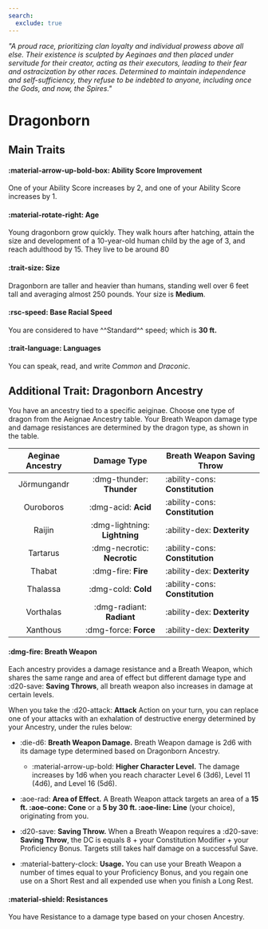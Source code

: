 ```yaml
---
search:
  exclude: true
---
```


<p style="text-align: center;">

<i>

"A proud race, prioritizing clan loyalty and individual prowess above all else. Their existence is sculpted by Aeginaes and then placed under servitude for their creator, acting as their executors, leading to their fear and ostracization by other races. Determined to maintain independence and self-sufficiency, they refuse to be indebted to anyone, including once the Gods, and now, the Spires."

</i>

</p>

# Dragonborn

## Main Traits

#### :material-arrow-up-bold-box: Ability Score Improvement

One of your Ability Score increases by 2, and one of your Ability Score increases by 1.

#### :material-rotate-right: Age

Young dragonborn grow quickly. They walk hours after hatching, attain the size and development of a 10-year-old human child by the age of 3, and reach adulthood by 15. They live to be around 80

#### :trait-size: Size

Dragonborn are taller and heavier than humans, standing well over 6 feet tall and averaging almost 250 pounds. Your size is **Medium**.

#### :rsc-speed: Base Racial Speed

You are considered to have ^^Standard^^ speed; which is **30 ft.**

#### :trait-language: Languages

You can speak, read, and write *Common* and *Draconic*.

## Additional Trait: Dragonborn Ancestry

You have an ancestry tied to a specific aeiginae. Choose one type of dragon from the Aeignae Ancestry table. Your Breath Weapon damage type and damage resistances are determined by the dragon type, as shown in the table.

| Aeginae Ancestry | Damage Type | Breath Weapon Saving Throw |
|:-:|:-:|---|
| Jörmungandr | :dmg-thunder: **Thunder** | :ability-cons: **Constitution** |
| Ouroboros | :dmg-acid: **Acid** | :ability-cons: **Constitution** |
| Raijin | :dmg-lightning: **Lightning** | :ability-dex: **Dexterity** |
| Tartarus | :dmg-necrotic: **Necrotic** | :ability-cons: **Constitution** |
| Thabat | :dmg-fire: **Fire** | :ability-dex: **Dexterity** |
| Thalassa | :dmg-cold: **Cold** | :ability-cons: **Constitution** |
| Vorthalas | :dmg-radiant: **Radiant** | :ability-dex: **Dexterity** |
| Xanthous | :dmg-force: **Force** | :ability-dex: **Dexterity** |

#### :dmg-fire: Breath Weapon 

Each ancestry provides a damage resistance and a Breath Weapon, which shares the same range and area of effect but different damage type and :d20-save: **Saving Throws**, all breath weapon also increases in damage at certain levels.

When you take the :d20-attack: **Attack** Action on your turn, you can replace one of your attacks with an exhalation of destructive energy determined by your Ancestry, under the rules below:

- :die-d6: **Breath Weapon Damage.** Breath Weapon damage is 2d6 with its damage type determined based on Dragonborn Ancestry.
    - :material-arrow-up-bold: **Higher Character Level.** The damage increases by 1d6 when you reach character Level 6 (3d6), Level 11 (4d6), and Level 16 (5d6). 

- :aoe-rad: **Area of Effect.** A Breath Weapon attack targets an area of a **15 ft. :aoe-cone: Cone** or a **5 by 30 ft. :aoe-line: Line** (your choice), originating from you. 

- :d20-save: **Saving Throw.** When a Breath Weapon requires a :d20-save: **Saving Throw**, the DC is equals 8 + your Constitution Modifier + your Proficiency Bonus. Targets still takes half damage on a successful Save.

- :material-battery-clock: **Usage.** You can use your Breath Weapon a number of times equal to your Proficiency Bonus, and you regain one use on a Short Rest and all expended use when you finish a Long Rest.

#### :material-shield: Resistances

You have Resistance to a damage type based on your chosen Ancestry.